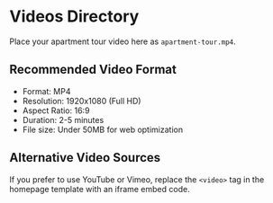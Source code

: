 # Videos Directory

Place your apartment tour video here as `apartment-tour.mp4`.

## Recommended Video Format

- Format: MP4
- Resolution: 1920x1080 (Full HD)
- Aspect Ratio: 16:9
- Duration: 2-5 minutes
- File size: Under 50MB for web optimization

## Alternative Video Sources

If you prefer to use YouTube or Vimeo, replace the `<video>` tag in the homepage template with an iframe embed code.
